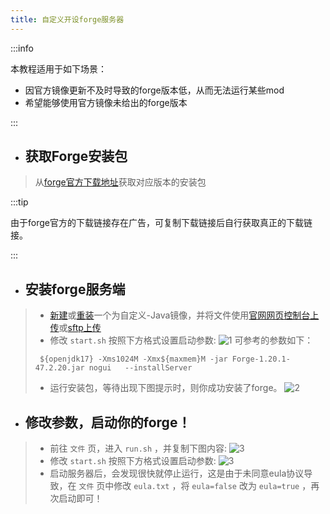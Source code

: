 ```yaml
---
title: 自定义开设forge服务器
---
```

   
:::info
   
本教程适用于如下场景：   
- 因官方镜像更新不及时导致的forge版本低，从而无法运行某些mod
- 希望能够使用官方镜像未给出的forge版本
   
:::

- ## 获取Forge安装包
   
>从[forge官方下载地址](https://files.minecraftforge.net/net/minecraftforge/forge/)获取对应版本的安装包
     
:::tip
   
由于forge官方的下载链接存在广告，可复制下载链接后自行获取真正的下载链接。
   
:::
   
- ## 安装forge服务端
   
> - [新建](../10-createserver.md)或[重装](../15-reinstall.md)一个为自定义-Java镜像，并将文件使用[官网网页控制台上传](../11-upload.md)或[sftp上传](../30-sftp.md)
> - 修改 `start.sh` 按照下方格式设置启动参数:
> ![1](/img/pages/MCJE-202-forgeinstall-1.png)
> 可参考的参数如下：
> ```
>  ${openjdk17} -Xms1024M -Xmx${maxmem}M -jar Forge-1.20.1-47.2.20.jar nogui   --installServer
> ```
> - 运行安装包，等待出现下图提示时，则你成功安装了forge。
> ![2](/img/pages/MCJE-202-forgeinstall-2.png)
   
- ## 修改参数，启动你的forge！
       
> - 前往 `文件` 页，进入 `run.sh` ，并复制下图内容:
> ![3](/img/pages/MCJE-202-forgeinstall-3.png)
> - 修改 `start.sh` 按照下方格式设置启动参数:
> ![3](/img/pages/MCJE-202-forgeinstall-4.png)
> - 启动服务器后，会发现很快就停止运行，这是由于未同意eula协议导致，在 `文件` 页中修改 `eula.txt` ，将 `eula=false` 改为 `eula=true` ，再次启动即可！
 

